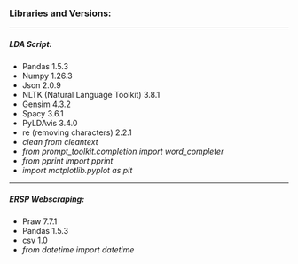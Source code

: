 ### Libraries and Versions:
---
##### LDA Script:
- Pandas 1.5.3
- Numpy 1.26.3
- Json 2.0.9
- NLTK (Natural Language Toolkit) 3.8.1
- Gensim 4.3.2
- Spacy 3.6.1
- PyLDAvis 3.4.0
- re (removing characters) 2.2.1
- *clean from cleantext*
- *from prompt_toolkit.completion import word_completer*
- *from pprint import pprint*
- *import matplotlib.pyplot as plt*
---

##### ERSP Webscraping:
- Praw 7.7.1
- Pandas 1.5.3
- csv 1.0
- *from datetime import datetime*